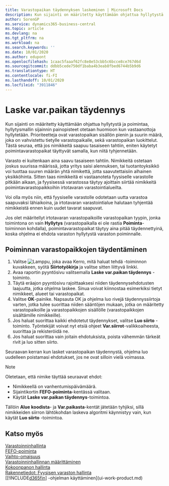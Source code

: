```yaml
---
title: Varastopaikan täydennyksen laskeminen | Microsoft Docs
description: Kun sijainti on määritetty käyttämään ohjattua hyllytystä ja poimintaa, hyllytysmallin sijainnin painopisteet otetaan huomioon kun vastaanottoja hyllytetään.
author: SorenGP
ms.service: dynamics365-business-central
ms.topic: article
ms.devlang: na
ms.tgt_pltfrm: na
ms.workload: na
ms.search.keywords: ''
ms.date: 10/01/2020
ms.author: edupont
ms.openlocfilehash: 1caac5faaaf62fc8e8e53cbb5c6bcce8ce767d6d
ms.sourcegitcommit: ddbb5cede750df1baba4b3eab8fbed6744b5b9d6
ms.translationtype: HT
ms.contentlocale: fi-FI
ms.lasthandoff: 10/01/2020
ms.locfileid: "3911846"
---
```

# <a name="calculate-bin-replenishment"></a>Laske var.paikan täydennys
Kun sijainti on määritetty käyttämään ohjattua hyllytystä ja poimintaa, hyllytysmallin sijainnin painopisteet otetaan huomioon kun vastaanottoja hyllytetään. Prioriteetteja ovat varastopaikan sisällön pienin ja suurin määrä, joka on vahvistettu tietylle varastopaikalle, sekä varastopaikan luokittelut. Tästä seuraa, että jos nimikkeitä saapuu tasaiseen tahtiin, eniten käytetyt poimintavarastopaikat täyttyvät samalla, kun niitä tyhjennetään.  

Varasto ei kuitenkaan aina saavu tasaiseen tahtiin. Nimikkeitä ostetaan joskus suurissa määrissä, jotta yritys saisi alennuksen, tai tuotantoyksikkö voi tuottaa suuren määrän yhtä nimikettä, jotta saavutettaisiin alhainen yksikköhinta. Sitten taas nimikkeitä ei vastaanoteta fyysiselle varastolle pitkään aikaan, ja fyysisessä varastossa täytyy ajoittain siirtää nimikkeitä poimintavarastopaikkoihin irtotavaran varastointialueilta.  

Voi olla myös niin, että fyysiselle varastolle odotetaan uutta varastoa saapuvaksi lähiaikoina, ja irtotavaran varastointialue halutaan tyhjentää nimikkeistä ennen kuin uudet tavarat saapuvat.  

Jos olet määritellyt irtotavaran varastopaikoille varastopaikan tyypin, jonka toimintona on vain **Hyllytys** (varastopaikalla ei ole rastia **Poiminta**-toiminnon kohdalla), poimintavarastopaikat täytyy aina pitää täydennettyinä, koska ohjelma ei ehdota varaston hyllytystä varaston poiminnalle.  

## <a name="to-replenish-pick-bins"></a>Poiminnan varastopaikkojen täydentäminen  
1.  Valitse ![Lamppu, joka avaa Kerro, mitä haluat tehdä -toiminnon](media/ui-search/search_small.png "Kerro, mitä haluat tehdä") kuvakkeen, syötä **Siirtotyökirja** ja valitse sitten liittyvä linkki.  
2.  Avaa raportin pyyntösivu valitsemalla **Laske var.paikan täydennys** -toiminto.  
3.  Täytä eräajon pyyntösivu rajoittaaksesi niiden täydennysehdotusten laajuutta, jotka ohjelma laskee. Sinua voivat kiinnostaa esimerkiksi tietyt nimikkeet, alueet tai varastopaikat.  
4.  Valitse **OK**-painike. Napsauta OK ja ohjelma luo rivejä täydennyssiirtoja varten, jotka tulee suorittaa niiden sääntöjen mukaan, jotka on määritetty varastopaikoille ja varastopaikkojen sisällölle (varastopaikkojen sisältämille nimikkeille).  
5.  Jos haluat suorittaa kaikki ehdotetut täydennykset, valitse **Luo siirto** -toiminto. Työntekijät voivat nyt etsiä ohjeet **Var.siirrot**-valikkoaiheesta, suorittaa ja rekisteröidä ne.  
6.  Jos haluat suorittaa vain joitain ehdotuksista, poista vähemmän tärkeät rivit ja luo sitten siirto.  

Seuraavan kerran kun lasket varastopaikan täydennystä, ohjelma luo uudelleen poistamasi ehdotukset, jos ne ovat silloin vielä voimassa.  

> [!NOTE]  
>  Oletetaan, että nimike täyttää seuraavat ehdot:  
>   
>  -   Nimikkeellä on vanhentumispäivämäärä.  
> -   Sijaintikortin **FEFO-poiminta**-kentässä valitaan.  
> -   Käytät **Laske var.paikan täydennys**-toimintoa.  
>   
>  Tällöin **Alue koodista**- ja  **Var.paikasta**-kentät jätetään tyhjiksi, sillä nimikkeiden siirron lähtökohdan laskeva algoritmi käynnistyy vain, kun käytät **Luo siirto** -toimintoa.  

## <a name="see-also"></a>Katso myös  
[Varastoinninhallinta](warehouse-manage-warehouse.md)  
[FEFO-poiminta](warehouse-picking-by-fefo.md)  
[Vaihto-omaisuus](inventory-manage-inventory.md)  
[Varastoinninhallinnan määrittäminen](warehouse-setup-warehouse.md)     
[Kokoonpanon hallinta](assembly-assemble-items.md)    
[Rakennetiedot: Fyysisen varaston hallinta](design-details-warehouse-management.md)  
[[!INCLUDE[d365fin](includes/d365fin_md.md)] -ohjelman käyttäminen](ui-work-product.md)

